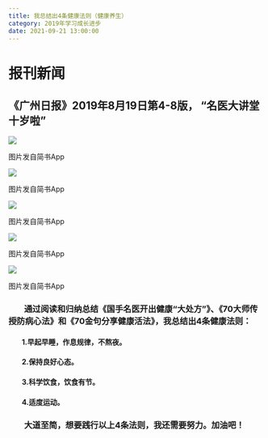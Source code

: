 ```yaml
---
title: 我总结出4条健康法则（健康养生）
category: 2019年学习成长进步
date: 2021-09-21 13:00:00
---
```


# **报刊新闻**

## 《广州日报》2019年8月19日第4-8版， “名医大讲堂十岁啦”

![](https://markdown-1301532546.cos.ap-guangzhou.myqcloud.com/peipei_blog/20210921150314.jpeg)  

图片发自简书App

![](https://markdown-1301532546.cos.ap-guangzhou.myqcloud.com/peipei_blog/20210921150317.jpeg)  

图片发自简书App

![](https://markdown-1301532546.cos.ap-guangzhou.myqcloud.com/peipei_blog/20210921150320.jpeg)  

图片发自简书App

![](https://markdown-1301532546.cos.ap-guangzhou.myqcloud.com/peipei_blog/20210921150800.jpeg)  

图片发自简书App

![](https://markdown-1301532546.cos.ap-guangzhou.myqcloud.com/peipei_blog/20210921150322.jpeg)  

图片发自简书App

###         通过阅读和归纳总结《国手名医开出健康“大处方”》、《70大师传授防病心法》和《70金句分享健康活法》，我总结出4条健康法则：

####         1.早起早睡，作息规律，不熬夜。

####         2.保持良好心态。

####         3.科学饮食，饮食有节。

####         4.适度运动。

###         大道至简，想要践行以上4条法则，我还需要努力。加油吧！